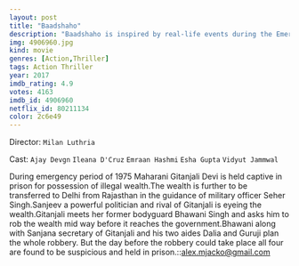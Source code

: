 ```yaml
---
layout: post
title: "Baadshaho"
description: "Baadshaho is inspired by real-life events during the Emergency and revolves around stolen gold, a thief (Ajay Devgn), an army officer (Vidyut Jammwal), a character inspired by Maharani Gayatri Devi. Maharani Gitanjali Devi (Ileana D'Cruz) from one of the Rajasthan's Princely States has already lost her privy purse. The story revolves around a group of thugs who decide to loot the gold confiscated from Rani Gitanjali, and being transported to Delhi by road..."
img: 4906960.jpg
kind: movie
genres: [Action,Thriller]
tags: Action Thriller 
year: 2017
imdb_rating: 4.9
votes: 4163
imdb_id: 4906960
netflix_id: 80211134
color: 2c6e49
---
```

Director: `Milan Luthria`  

Cast: `Ajay Devgn` `Ileana D'Cruz` `Emraan Hashmi` `Esha Gupta` `Vidyut Jammwal` 

During emergency period of 1975 Maharani Gitanjali Devi is held captive in prison for possession of illegal wealth.The wealth is further to be transferred to Delhi from Rajasthan in the guidance of military officer Seher Singh.Sanjeev a powerful politician and rival of Gitanjali is eyeing the wealth.Gitanjali meets her former bodyguard Bhawani Singh and asks him to rob the wealth mid way before it reaches the government.Bhawani along with Sanjana secretary of Gitanjali and his two aides Dalia and Guruji plan the whole robbery. But the day before the robbery could take place all four are found to be suspicious and held in prison.::alex.mjacko@gmail.com